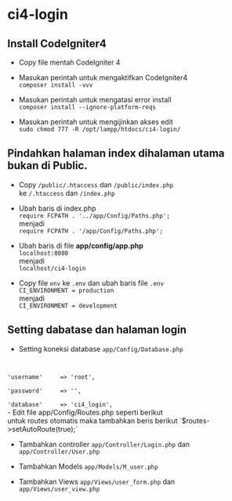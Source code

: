 # ci4-login

## Install CodeIgniter4
- Copy file mentah CodeIgniter 4
- Masukan perintah untuk mengaktifkan CodeIgniter4
<br> `composer install -vvv`

- Masukan perintah untuk mengatasi error install 
<br>`composer install --ignore-platform-reqs`

- Masukan perintah untuk mengijinkan akses edit
<br> `sudo chmod 777 -R /opt/lampp/htdocs/ci4-login/`

## Pindahkan halaman index dihalaman utama bukan di Public.

- Copy `/public/.htaccess` dan `/public/index.php` 
<br>ke `/.htaccess` dan `/index.php`

- Ubah baris di index.php 
<br>`require FCPATH . '../app/Config/Paths.php';`
<br>menjadi 
<br>`require FCPATH . '/app/Config/Paths.php';`

- Ubah baris di file **app/config/app.php**
<br>`localhost:8080`
<br>menjadi
<br>`localhost/ci4-login`

- Copy file `env` ke `.env` dan ubah baris file `.env`
<br>`CI_ENVIRONMENT = production`
<br>menjadi
<br>`CI_ENVIRONMENT = development`


## Setting dabatase dan halaman login

- Setting koneksi database `app/Config/Database.php`
<code>
        <br>'username'     => 'root',
        <br>'password'     => '',
        <br>'database'     => 'ci4_login',
</code>
- Edit file app/Config/Routes.php seperti berikut
<br> untuk routes otomatis maka tambahkan beris berikut
`$routes->setAutoRoute(true);`

- Tambahkan controller `app/Controller/Login.php` dan `app/Controller/User.php`

- Tambahkan Models `app/Models/M_user.php`

- Tambahkan Views `app/Views/user_form.php` dan `app/Views/user_view.php`